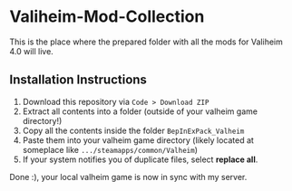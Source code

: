 # Valiheim-Mod-Collection
This is the place where the prepared folder with all the mods for Valiheim 4.0 will live. 

## Installation Instructions

1. Download this repository via `Code > Download ZIP`
2. Extract all contents into a folder (outside of your valheim game directory!)
3. Copy all the contents inside the folder `BepInExPack_Valheim`
4. Paste them into your valheim game directory (likely located at someplace like `.../steamapps/common/Valheim`)
5. If your system notifies you of duplicate files, select **replace all**.

Done :), your local valheim game is now in sync with my server.
